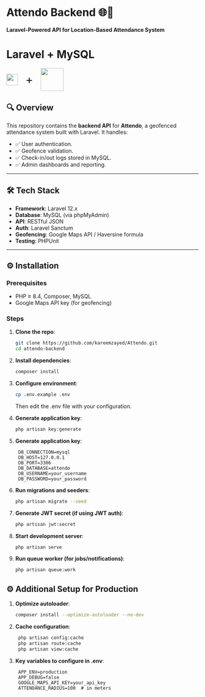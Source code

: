 # Attendo Backend 🌐📍  
**Laravel-Powered API for Location-Based Attendance System**  

# Laravel + MySQL 

<div style="display: flex; gap: 10px; align-items: center;">
  <img src="https://laravel.com/img/logomark.min.svg" width="30">
  <span style="font-size: 30px; margin-left: 10px; margin-right: 10px;">+</span>
  <img src="https://www.mysql.com/common/logos/logo-mysql-170x115.png" width="60">
</div>

## 🔍 Overview  
This repository contains the **backend API** for **Attendo**, a geofenced attendance system built with Laravel. It handles:  
- ✅ User authentication.  
- ✅ Geofence validation.  
- ✅ Check-in/out logs stored in MySQL.  
- ✅ Admin dashboards and reporting.  

---

## 🛠️ Tech Stack  
- **Framework**: Laravel 12.x  
- **Database**: MySQL (via phpMyAdmin)  
- **API**: RESTful JSON  
- **Auth**: Laravel Sanctum 
- **Geofencing**: Google Maps API / Haversine formula  
- **Testing**: PHPUnit  

---

## ⚙️ Installation  

### Prerequisites  
- PHP ≥ 8.4, Composer, MySQL  
- Google Maps API key (for geofencing)  

### Steps  
1. **Clone the repo**:  
   ```bash
   git clone https://github.com/kareemzayed/Attendo.git
   cd attendo-backend
   ```

2. **Install dependencies**:
   ```bash
   composer install
   ```

3. **Configure environment**:
   ```bash
   cp .env.example .env
   ```
   Then edit the .env file with your configuration.

4. **Generate application key**:
   ```bash
   php artisan key:generate
   ```

5. **Generate application key**:
   ```dotenv
    DB_CONNECTION=mysql
    DB_HOST=127.0.0.1
    DB_PORT=3306
    DB_DATABASE=attendo
    DB_USERNAME=your_username
    DB_PASSWORD=your_password
   ```

6. **Run migrations and seeders**:
   ```bash
   php artisan migrate --seed
   ```

7. **Generate JWT secret (if using JWT auth)**:
   ```bash
   php artisan jwt:secret
   ```

8. **Start development server**:
   ```bash
   php artisan serve
   ```

9. **Run queue worker (for jobs/notifications)**:
   ```bash
   php artisan queue:work
   ```


## ⚙️ Additional Setup for Production
1. **Optimize autoloader**:
   ```bash
   composer install --optimize-autoloader --no-dev
   ```

2. **Cache configuration**:
   ```bash
    php artisan config:cache
    php artisan route:cache
    php artisan view:cache
   ```

3. **Key variables to configure in .env**:
   ```dotenv
    APP_ENV=production
    APP_DEBUG=false
    GOOGLE_MAPS_API_KEY=your_api_key
    ATTENDANCE_RADIUS=100  # in meters
   ```

